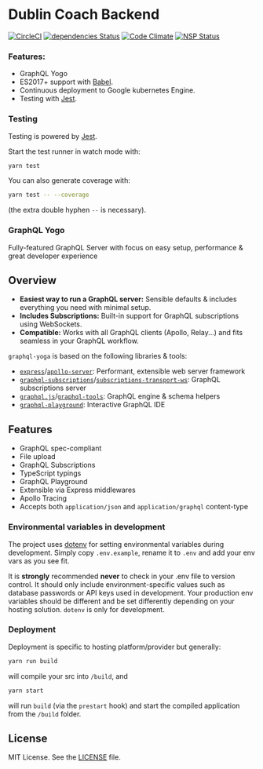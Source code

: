 # Dublin Coach Backend

[![CircleCI](https://circleci.com/gh/ShaneMckenna23/dublin-coach-backend.svg?style=shield)](https://circleci.com/gh/ShaneMckenna23/dublin-coach-backend)
[![dependencies Status](https://david-dm.org/ShaneMckenna23/dublin-coach-backend/status.svg)](https://david-dm.org/ShaneMckenna23/dublin-coach-backend)
[![Code Climate](https://codeclimate.com/github/ShaneMckenna23/dublin-coach-backend.svg)](https://codeclimate.com/github/ShaneMckenna23/dublin-coach-backend)
[![NSP Status](https://nodesecurity.io/orgs/collage/projects/073231a2-d956-48bc-a6bc-f67df93a6508/badge)](https://nodesecurity.io/orgs/collage/projects/073231a2-d956-48bc-a6bc-f67df93a6508)

### Features:
- GraphQL Yogo
- ES2017+ support with [Babel](https://babeljs.io/).
- Continuous deployment to Google kubernetes Engine.
- Testing with [Jest](https://facebook.github.io/jest/).

### Testing

Testing is powered by [Jest](https://facebook.github.io/jest/).

Start the test runner in watch mode with:

```sh
yarn test
```

You can also generate coverage with:

```sh
yarn test -- --coverage
```

(the extra double hyphen `--` is necessary).

### GraphQL Yogo

Fully-featured GraphQL Server with focus on easy setup, performance & great developer experience

## Overview

* **Easiest way to run a GraphQL server:** Sensible defaults & includes everything you need with minimal setup.
* **Includes Subscriptions:** Built-in support for GraphQL subscriptions using WebSockets.
* **Compatible:** Works with all GraphQL clients (Apollo, Relay...) and fits seamless in your GraphQL workflow.

`graphql-yoga` is based on the following libraries & tools:

  * [`express`](https://github.com/expressjs/express)/[`apollo-server`](https://github.com/apollographql/apollo-server): Performant, extensible web server framework
  * [`graphql-subscriptions`](https://github.com/apollographql/graphql-subscriptions)/[`subscriptions-transport-ws`](https://github.com/apollographql/subscriptions-transport-ws): GraphQL subscriptions server
  * [`graphql.js`](https://github.com/graphql/graphql-js)/[`graphql-tools`](https://github.com/apollographql/graphql-tools): GraphQL engine & schema helpers
  * [`graphql-playground`](https://github.com/graphcool/graphql-playground): Interactive GraphQL IDE

## Features

* GraphQL spec-compliant
* File upload
* GraphQL Subscriptions
* TypeScript typings
* GraphQL Playground
* Extensible via Express middlewares
* Apollo Tracing
* Accepts both `application/json` and `application/graphql` content-type

### Environmental variables in development

The project uses [dotenv](https://www.npmjs.com/package/dotenv) for setting environmental variables during development. Simply copy `.env.example`, rename it to `.env` and add your env vars as you see fit. 

It is **strongly** recommended **never** to check in your .env file to version control. It should only include environment-specific values such as database passwords or API keys used in development. Your production env variables should be different and be set differently depending on your hosting solution. `dotenv` is only for development.

### Deployment

Deployment is specific to hosting platform/provider but generally:

```sh
yarn run build
```

will compile your src into `/build`, and 

```sh
yarn start
```

will run `build` (via the `prestart` hook) and start the compiled application from the `/build` folder.

## License
MIT License. See the [LICENSE](LICENSE) file.
